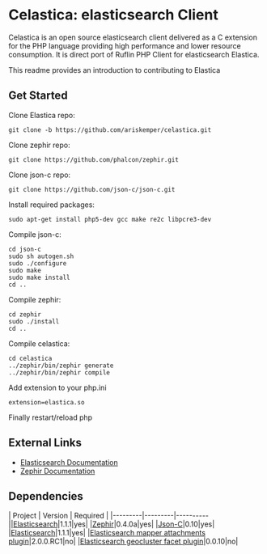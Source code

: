 Celastica: elasticsearch Client
=================

Celastica is an open source elasticsearch client delivered as a C extension for the PHP language providing high performance and lower resource consumption.
It is direct port of Ruflin PHP Client for elasticsearch Elastica.

This readme provides an introduction to contributing to Elastica

Get Started
-----------

Clone Elastica repo:

    git clone -b https://github.com/ariskemper/celastica.git

Clone zephir repo:

    git clone https://github.com/phalcon/zephir.git

Clone json-c repo:

    git clone https://github.com/json-c/json-c.git

Install required packages:

    sudo apt-get install php5-dev gcc make re2c libpcre3-dev

Compile json-c:

    cd json-c
    sudo sh autogen.sh
    sudo ./configure
    sudo make
    sudo make install
    cd ..
    
Compile zephir:

    cd zephir
    sudo ./install
    cd ..

Compile celastica:

    cd celastica
    ../zephir/bin/zephir generate
    ../zephir/bin/zephir compile

Add extension to your php.ini

    extension=elastica.so

Finally restart/reload php

External Links
--------------

* [Elasticsearch Documentation](http://www.elasticsearch.org/guide/)
* [Zephir Documentation](http://zephir-lang.com/)

Dependencies
------------
| Project | Version | Required |
|---------|---------|----------||[Elasticsearch](https://github.com/elasticsearch/elasticsearch/tree/v1.1.1)|1.1.1|yes|
|[Zephir](https://github.com/phalcon/zephir/tree/zephir-0.4.0a)|0.4.0a|yes|
|[Json-C](https://github.com/json-c/json-c/tree/json-c-0.10)|0.10|yes|
|[Elasticsearch](https://github.com/elasticsearch/elasticsearch/tree/v1.1.1)|1.1.1|yes|
|[Elasticsearch mapper attachments plugin](https://github.com/elasticsearch/elasticsearch-mapper-attachments/tree/v2.0.0.RC1)|2.0.0.RC1|no|
|[Elasticsearch geocluster facet plugin](https://github.com/zenobase/geocluster-facet/tree/0.0.10)|0.0.10|no|
